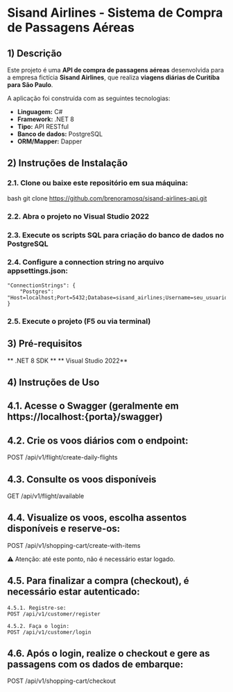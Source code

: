 # Sisand Airlines - Sistema de Compra de Passagens Aéreas

## 1) Descrição
Este projeto é uma **API de compra de passagens aéreas** desenvolvida para a empresa fictícia **Sisand Airlines**, que realiza **viagens diárias de Curitiba para São Paulo**.

A aplicação foi construída com as seguintes tecnologias:

- **Linguagem:** C#  
- **Framework:** .NET 8  
- **Tipo:** API RESTful  
- **Banco de dados:** PostgreSQL  
- **ORM/Mapper:** Dapper  

## 2) Instruções de Instalação

### 2.1. Clone ou baixe este repositório em sua máquina:
   
bash
   git clone https://github.com/brenoramosq/sisand-airlines-api.git

### 2.2. Abra o projeto no Visual Studio 2022

### 2.3. Execute os scripts SQL para criação do banco de dados no PostgreSQL

### 2.4. Configure a connection string no arquivo appsettings.json:
    "ConnectionStrings": {
        "Postgres": "Host=localhost;Port=5432;Database=sisand_airlines;Username=seu_usuario;Password=sua_senha"
    }

### 2.5. Execute o projeto (F5 ou via terminal)


## 3) Pré-requisitos
** .NET 8 SDK **
** Visual Studio 2022**

## 4) Instruções de Uso

## 4.1. Acesse o Swagger (geralmente em https://localhost:{porta}/swagger)

## 4.2. Crie os voos diários com o endpoint:
POST /api/v1/flight/create-daily-flights

## 4.3. Consulte os voos disponíveis
GET /api/v1/flight/available

## 4.4. Visualize os voos, escolha assentos disponíveis e reserve-os:
POST /api/v1/shopping-cart/create-with-items
   
⚠️ Atenção: até este ponto, não é necessário estar logado.

## 4.5. Para finalizar a compra (checkout), é necessário estar autenticado:
    
    4.5.1. Registre-se:
    POST /api/v1/customer/register

    4.5.2. Faça o login:
    POST /api/v1/customer/login

## 4.6. Após o login, realize o checkout e gere as passagens com os dados de embarque:
POST /api/v1/shopping-cart/checkout